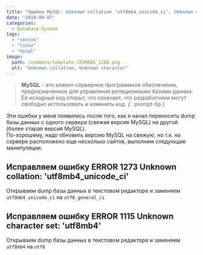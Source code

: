 ```yaml
---
title: "Ошибки MySQL: Unknown collation 'utf8mb4_unicode_ci', Unknown character set 'utf8mb4'"
date: "2018-08-07"
categories: 
  - Database-System
tags: 
  - "centos"
  - "linux"
  - "mysql"
image:
  path: /commons/template-1599665_1280.png
  alt: "Unknown collation, Unknown character"
---
```


> **MySQL** - это клиент-серверное программное обеспечение, предназначенное для управления реляционными базами данных. Её исходный код открыт, что означает, что разработчики могут свободно использовать и изменять код.
{: .prompt-tip }

Эти ошибки у меня появились после того, как я начал переносить dump базы данных с одного сервера (свежая версия MySQL) на другой (более старая версия MySQL).  
По-хорошему, надо обновить версию MySQL на свежую, но т.к. на сервере расположено еще несколько сайтов, выполним следующие манипуляции.

## Исправляем ошибку ERROR 1273 Unknown collation: 'utf8mb4_unicode_ci'

Открываем dump базы данных в текстовом редакторе и заменяем `utf8mb4_unicode_ci` на `utf8_general_ci`

## Исправляем ошибку ERROR 1115 Unknown character set: 'utf8mb4'

Открываем dump базы данных в текстовом редакторе и заменяем `utf8mb4` на `utf8`
